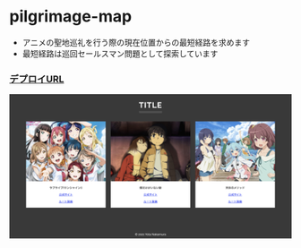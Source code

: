 # pilgrimage-map
- アニメの聖地巡礼を行う際の現在位置からの最短経路を求めます
- 最短経路は巡回セールスマン問題として探索しています
### [デプロイURL](https://muds.gdl.jp/~s1922023/final-task.php)
![demo](./media/demo.png)